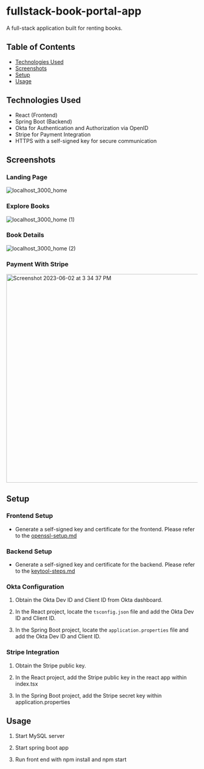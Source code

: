 # fullstack-book-portal-app

A full-stack application built for renting books. 

## Table of Contents
- [Technologies Used](#Technologies-Used)
- [Screenshots](#Screenshots)
- [Setup](#Setup)
- [Usage](#Usage)

## Technologies Used

- React (Frontend)
- Spring Boot (Backend)
- Okta for Authentication and Authorization via OpenID
- Stripe for Payment Integration
- HTTPS with a self-signed key for secure communication

## Screenshots

### Landing Page

![localhost_3000_home](https://github.com/ashraghunath/fullstack-book-portal-app/assets/42038573/27429342-1f18-4684-88bb-19684bc52a1f)

### Explore Books

![localhost_3000_home (1)](https://github.com/ashraghunath/fullstack-book-portal-app/assets/42038573/437736fd-7127-4dae-8cfb-2a625d75db1b)

### Book Details

![localhost_3000_home (2)](https://github.com/ashraghunath/fullstack-book-portal-app/assets/42038573/4f64edc4-d323-4c70-8d8b-bf44d94ccb54)

### Payment With Stripe

<img width="549" alt="Screenshot 2023-06-02 at 3 34 37 PM" src="https://github.com/ashraghunath/fullstack-book-portal-app/assets/42038573/33cd306a-f31c-46d5-9975-bc040993bdac">

## Setup

### Frontend Setup

- Generate a self-signed key and certificate for the frontend. Please refer to the [openssl-setup.md](https://github.com/darbyluv2code/fullstack-react-and-springboot/blob/main/bonus-content/openssl-setup.md#mac-or-linux)

### Backend Setup

- Generate a self-signed key and certificate for the backend. Please refer to the [keytool-steps.md](https://github.com/darbyluv2code/fullstack-react-and-springboot/blob/main/bonus-content/keytool-steps.md)

### Okta Configuration

1. Obtain the Okta Dev ID and Client ID from Okta dashboard.

2. In the React project, locate the `tsconfig.json` file and add the Okta Dev ID and Client ID.

3. In the Spring Boot project, locate the `application.properties` file and add the Okta Dev ID and Client ID.

### Stripe Integration

1. Obtain the Stripe public key.

2. In the React project, add the Stripe public key in the react app within index.tsx

3. In the Spring Boot project, add the Stripe secret key within application.properties

## Usage

1. Start MySQL server

2. Start spring boot app

3. Run front end with npm install and npm start



